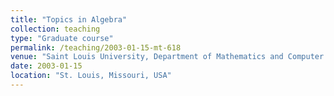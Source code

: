 ```yaml
---
title: "Topics in Algebra"
collection: teaching
type: "Graduate course"
permalink: /teaching/2003-01-15-mt-618
venue: "Saint Louis University, Department of Mathematics and Computer Science"
date: 2003-01-15
location: "St. Louis, Missouri, USA"
---
```



